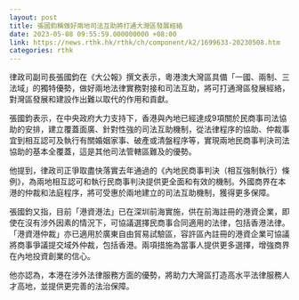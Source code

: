 ```yaml
---
layout: post
title: 張國鈞稱做好兩地司法互助將打通大灣區發展經絡
date: 2023-05-08 09:55:59.000000000 +08:00
link: https://news.rthk.hk/rthk/ch/component/k2/1699633-20230508.htm
categories: rthk
---
```


律政司副司長張國鈞在《大公報》撰文表示，粵港澳大灣區具備「一國、兩制、三法域」的獨特優勢，做好兩地法律實務對接和司法互助，將可打通灣區發展經絡，對灣區發展和建設作出難以取代的作用和貢獻。

張國鈞表示，在中央政府大力支持下，香港與內地已經達成9項關於民商事司法協助的安排，建立覆蓋面廣、針對性強的司法互助機制，從法律程序的協助、仲裁事宜到相互認可及執行有關婚姻家事、破產或清盤程序等，實現兩地民商事判決司法協助的基本全覆蓋，這是其他司法管轄區難及的優勢。

他提到，律政司正爭取盡快落實去年通過的《內地民商事判決（相互強制執行）條例》，為兩地相互認可和執行民商事判決提供更全面和有效的機制。外國商界在本港的仲裁和法庭程序，將可受惠於兩地建立的司法互助機制，獲得更多保障。

張國鈞又指，目前「港資港法」已在深圳前海實施，供在前海註冊的港資企業，即使在沒有涉外因素的情況下，可協議選擇民商事合同適用的法律，包括香港法律。「港資港仲裁」亦已適用於廣東自由貿易試驗區，容許區內註冊的港資企業可協議將商事爭議提交域外仲裁，包括香港。兩項措施為當事人提供更多選擇，增強商界在內地投資創業的信心。

他亦認為，本港在涉外法律服務方面的優勢，將助力大灣區打造高水平法律服務人才高地，並提供更完善的法治保障。
